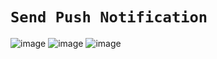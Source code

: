 # `Send Push Notification`
![image](https://github.com/user-attachments/assets/e0266f1c-19ae-4858-8f2e-f4bd199ccb96)
![image](https://github.com/user-attachments/assets/97aa231e-b7f3-4378-a799-ce8cd6b0d813)
![image](https://github.com/user-attachments/assets/e57143be-0098-4f94-b58a-75ef57538c72)
